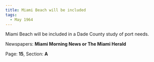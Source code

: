 ```yaml
---  
title: Miami Beach will be included  
tags:  
  - May 1964  
---  
```

  
Miami Beach will be included in a Dade County study of port needs.  
  
Newspapers: **Miami Morning News or The Miami Herald**  
  
Page: **15**, Section: **A** 
